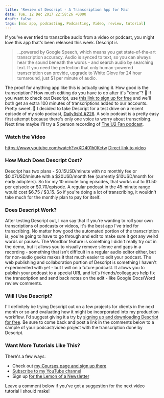 ```yaml
---
title: 'Review of Descript - A Transcription App for Mac'
date: Tue, 12 Dec 2017 22:58:26 +0000
draft: false
tags: [mac app, podcasting, Podcasting, Video, review, tutorial]
---
```


If you've ever tried to transcribe audio from a video or podcast, you might love this app that's been released this week. Descript is

> ...powered by Google Speech, which means you get state-of-the-art transcription accuracy. Audio is synced to text, so you can always hear the sound beneath the words - and search audio by searching text. If you need the perfection that only human-powered transcription can provide, upgrade to White Glove for 24 hour turnaround, just $1 per minute of audio.

The proof for anything app like this is actually using it. How good is the transcription? How much editing do you have to do after it's "done"? 🚨 If you want to check out Descript, use [this link to sign up for free](https://app.descript.com/r/HkKZYn6bG) and we'll both get an extra 100 minutes of transcriptions added to our accounts. Pretty sweet. 🚨 I decided to take Descript for a test drive on a recent episode of my solo podcast, [Daily(ish) #226](https://goodstuff.fm/dailyish/226). A solo podcast is a pretty easy first attempt because there's only one voice to worry about transcribing. Next time maybe I'll try a 5 person recording of [The U2 Fan podcast](https://goodstuff.fm/atu2/).

### Watch the Video

https://www.youtube.com/watch?v=XD401h0Kctw [Direct link to video](https://www.youtube.com/watch?v=XD401h0Kctw)

### How Much Does Descript Cost?

Descript has two plans - $0.15USD/minute with no monthly fee or $0.07USD/minute with a $20USD/month fee (currently $10USD/month for early adopters). So for my 10 minute long episodes, that works out to $1.50 per episode or $0.70/episode. A regular podcast in the 45 minute range would cost $6.75 / $3.15. So if you're doing a lot of transcribing, it wouldn't take much for the monthly plan to pay for itself.

### Does Descript Work?

After testing Descript out, I can say that if you're wanting to roll your own transcriptions of podcasts or videos, it's the best app I've tried for transcribing. No matter how good the automated portion of the transcription is, you're going to have to go through and edit to make sure it got any weird words or pauses. The Wordbar feature is something I didn't really try out in the demo, but it allows you to visually remove silence and gaps in a recording - something that isn't difficult in a regular audio editor either, but for non-audio geeks makes it that much easier to edit your podcast. The web publishing and collaboration portion of Descript is something I haven't experimented with yet - but I will on a future podcast. It allows you to publish your podcast to a special URL and let's friends/colleagues help fix the transcription and send back notes on the edit - like Google Docs/Word review comments.

### Will I Use Descript?

I'll definitely be trying Descript out on a few projects for clients in the next month or so and evaluating how it might be incorporated into my production workflow. I'd suggest giving it a try by [signing up and downloading Descript for free](https://app.descript.com/r/HkKZYn6bG). Be sure to come back and post a link in the comments below to a sample of your podcast/video project with the transcription done by Descript.

### Want More Tutorials Like This?

There's a few ways:

*   Check out [my Courses page and sign up there](https://courses.chrisenns.com)
*   [Subscribe to my YouTube channel](https://www.youtube.com/c/lemonproductionsca)
*   Sign up [for the Lemon of a Newsletter](http://www.lemonproductions.ca/newsletter/)

Leave a comment below if you've got a suggestion for the next video tutorial I should make!